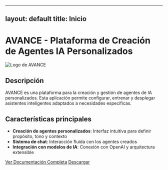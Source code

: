    ---
   layout: default
   title: Inicio
   ---

   # AVANCE - Plataforma de Creación de Agentes IA Personalizados

   ![Logo de AVANCE](https://via.placeholder.com/800x400?text=AVANCE+IA+Personalizada)

   ## Descripción

   AVANCE es una plataforma para la creación y gestión de agentes de IA personalizados. 
   Esta aplicación permite configurar, entrenar y desplegar asistentes inteligentes adaptados 
   a necesidades específicas.

   ## Características principales

   - **Creación de agentes personalizados**: Interfaz intuitiva para definir propósito, tono y contexto
   - **Sistema de chat**: Interacción fluida con los agentes creados
   - **Integración con modelos de IA**: Conexión con OpenAI y arquitectura extensible

   [Ver Documentación Completa](./docs.html)
   [Descargar](https://github.com/tu-usuario/avance/releases)